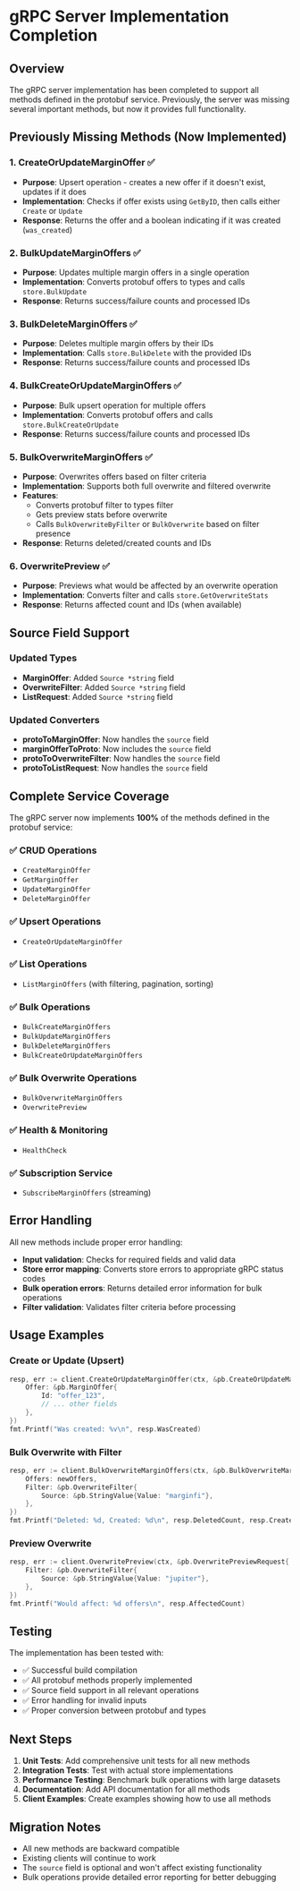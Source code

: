 # gRPC Server Implementation Completion

## Overview

The gRPC server implementation has been completed to support all methods defined in the protobuf service. Previously, the server was missing several important methods, but now it provides full functionality.

## Previously Missing Methods (Now Implemented)

### 1. **CreateOrUpdateMarginOffer** ✅
- **Purpose**: Upsert operation - creates a new offer if it doesn't exist, updates if it does
- **Implementation**: Checks if offer exists using `GetByID`, then calls either `Create` or `Update`
- **Response**: Returns the offer and a boolean indicating if it was created (`was_created`)

### 2. **BulkUpdateMarginOffers** ✅
- **Purpose**: Updates multiple margin offers in a single operation
- **Implementation**: Converts protobuf offers to types and calls `store.BulkUpdate`
- **Response**: Returns success/failure counts and processed IDs

### 3. **BulkDeleteMarginOffers** ✅
- **Purpose**: Deletes multiple margin offers by their IDs
- **Implementation**: Calls `store.BulkDelete` with the provided IDs
- **Response**: Returns success/failure counts and processed IDs

### 4. **BulkCreateOrUpdateMarginOffers** ✅
- **Purpose**: Bulk upsert operation for multiple offers
- **Implementation**: Converts protobuf offers and calls `store.BulkCreateOrUpdate`
- **Response**: Returns success/failure counts and processed IDs

### 5. **BulkOverwriteMarginOffers** ✅
- **Purpose**: Overwrites offers based on filter criteria
- **Implementation**: Supports both full overwrite and filtered overwrite
- **Features**:
  - Converts protobuf filter to types filter
  - Gets preview stats before overwrite
  - Calls `BulkOverwriteByFilter` or `BulkOverwrite` based on filter presence
- **Response**: Returns deleted/created counts and IDs

### 6. **OverwritePreview** ✅
- **Purpose**: Previews what would be affected by an overwrite operation
- **Implementation**: Converts filter and calls `store.GetOverwriteStats`
- **Response**: Returns affected count and IDs (when available)

## Source Field Support

### Updated Types
- **MarginOffer**: Added `Source *string` field
- **OverwriteFilter**: Added `Source *string` field  
- **ListRequest**: Added `Source *string` field

### Updated Converters
- **protoToMarginOffer**: Now handles the `source` field
- **marginOfferToProto**: Now includes the `source` field
- **protoToOverwriteFilter**: Now handles the `source` field
- **protoToListRequest**: Now handles the `source` field

## Complete Service Coverage

The gRPC server now implements **100%** of the methods defined in the protobuf service:

### ✅ CRUD Operations
- `CreateMarginOffer`
- `GetMarginOffer` 
- `UpdateMarginOffer`
- `DeleteMarginOffer`

### ✅ Upsert Operations
- `CreateOrUpdateMarginOffer`

### ✅ List Operations
- `ListMarginOffers` (with filtering, pagination, sorting)

### ✅ Bulk Operations
- `BulkCreateMarginOffers`
- `BulkUpdateMarginOffers`
- `BulkDeleteMarginOffers`
- `BulkCreateOrUpdateMarginOffers`

### ✅ Bulk Overwrite Operations
- `BulkOverwriteMarginOffers`
- `OverwritePreview`

### ✅ Health & Monitoring
- `HealthCheck`

### ✅ Subscription Service
- `SubscribeMarginOffers` (streaming)

## Error Handling

All new methods include proper error handling:
- **Input validation**: Checks for required fields and valid data
- **Store error mapping**: Converts store errors to appropriate gRPC status codes
- **Bulk operation errors**: Returns detailed error information for bulk operations
- **Filter validation**: Validates filter criteria before processing

## Usage Examples

### Create or Update (Upsert)
```go
resp, err := client.CreateOrUpdateMarginOffer(ctx, &pb.CreateOrUpdateMarginOfferRequest{
    Offer: &pb.MarginOffer{
        Id: "offer_123",
        // ... other fields
    },
})
fmt.Printf("Was created: %v\n", resp.WasCreated)
```

### Bulk Overwrite with Filter
```go
resp, err := client.BulkOverwriteMarginOffers(ctx, &pb.BulkOverwriteMarginOffersRequest{
    Offers: newOffers,
    Filter: &pb.OverwriteFilter{
        Source: &pb.StringValue{Value: "marginfi"},
    },
})
fmt.Printf("Deleted: %d, Created: %d\n", resp.DeletedCount, resp.CreatedCount)
```

### Preview Overwrite
```go
resp, err := client.OverwritePreview(ctx, &pb.OverwritePreviewRequest{
    Filter: &pb.OverwriteFilter{
        Source: &pb.StringValue{Value: "jupiter"},
    },
})
fmt.Printf("Would affect: %d offers\n", resp.AffectedCount)
```

## Testing

The implementation has been tested with:
- ✅ Successful build compilation
- ✅ All protobuf methods properly implemented
- ✅ Source field support in all relevant operations
- ✅ Error handling for invalid inputs
- ✅ Proper conversion between protobuf and types

## Next Steps

1. **Unit Tests**: Add comprehensive unit tests for all new methods
2. **Integration Tests**: Test with actual store implementations
3. **Performance Testing**: Benchmark bulk operations with large datasets
4. **Documentation**: Add API documentation for all methods
5. **Client Examples**: Create examples showing how to use all methods

## Migration Notes

- All new methods are backward compatible
- Existing clients will continue to work
- The `source` field is optional and won't affect existing functionality
- Bulk operations provide detailed error reporting for better debugging 
